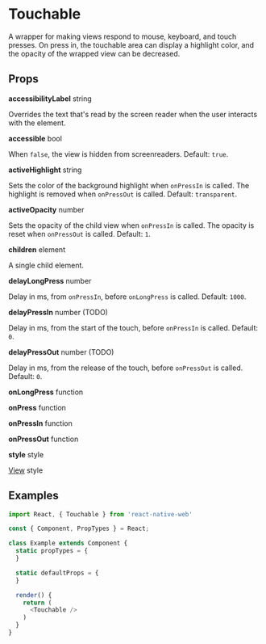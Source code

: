 # Touchable

A wrapper for making views respond to mouse, keyboard, and touch presses. On
press in, the touchable area can display a highlight color, and the opacity of
the wrapped view can be decreased.

## Props

**accessibilityLabel** string

Overrides the text that's read by the screen reader when the user interacts
with the element.

**accessible** bool

When `false`, the view is hidden from screenreaders. Default: `true`.

**activeHighlight** string

Sets the color of the background highlight when `onPressIn` is called. The
highlight is removed when `onPressOut` is called. Default: `transparent`.

**activeOpacity** number

Sets the opacity of the child view when `onPressIn` is called. The opacity is
reset when `onPressOut` is called. Default: `1`.

**children** element

A single child element.

**delayLongPress** number

Delay in ms, from `onPressIn`, before `onLongPress` is called. Default: `1000`.

**delayPressIn** number (TODO)

Delay in ms, from the start of the touch, before `onPressIn` is called. Default: `0`.

**delayPressOut** number (TODO)

Delay in ms, from the release of the touch, before `onPressOut` is called. Default: `0`.

**onLongPress** function

**onPress** function

**onPressIn** function

**onPressOut** function

**style** style

[View](View.md) style

## Examples

```js
import React, { Touchable } from 'react-native-web'

const { Component, PropTypes } = React;

class Example extends Component {
  static propTypes = {
  }

  static defaultProps = {
  }

  render() {
    return (
      <Touchable />
    )
  }
}
```

